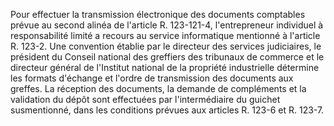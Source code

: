Pour effectuer la transmission électronique des documents comptables prévue au second alinéa de l'article R. 123-121-4, l'entrepreneur individuel à responsabilité limité a recours au service informatique mentionné à l'article R. 123-2. Une convention établie par le directeur des services judiciaires, le président du Conseil national des greffiers des tribunaux de commerce et le directeur général de l'Institut national de la propriété industrielle détermine les formats d'échange et l'ordre de transmission des documents aux greffes. La réception des documents, la demande de compléments et la validation du dépôt sont effectuées par l'intermédiaire du guichet susmentionné, dans les conditions prévues aux articles R. 123-6 et R. 123-7.
